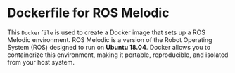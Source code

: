 # Dockerfile for ROS Melodic

This `Dockerfile` is used to create a Docker image that sets up a ROS Melodic environment. ROS Melodic is a version of the Robot Operating System (ROS) designed to run on **Ubuntu 18.04**. Docker allows you to containerize this environment, making it portable, reproducible, and isolated from your host system.
